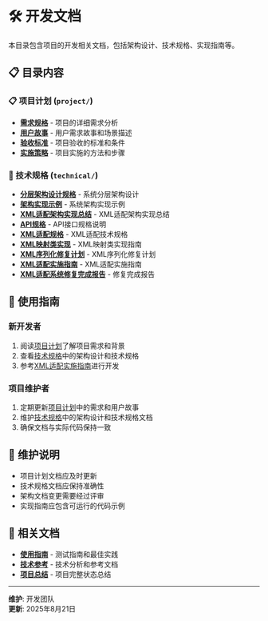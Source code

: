 # 🛠️ 开发文档

本目录包含项目的开发相关文档，包括架构设计、技术规格、实现指南等。

## 📋 目录内容

### 📋 项目计划 (`project/`)
- **[需求规格](project/requirements.md)** - 项目的详细需求分析
- **[用户故事](project/user-stories.md)** - 用户需求故事和场景描述
- **[验收标准](project/acceptance-criteria.md)** - 项目验收的标准和条件
- **[实施策略](project/implementation-strategy.md)** - 项目实施的方法和步骤

### 🔧 技术规格 (`technical/`)
- **[分层架构设计规格](technical/LAYERED_ARCHITECTURE_DESIGN_SPEC.md)** - 系统分层架构设计
- **[架构实现示例](technical/架构实现示例.md)** - 系统架构实现示例
- **[XML适配架构实现总结](technical/XML适配架构实现总结.md)** - XML适配架构实现总结
- **[API规格](technical/api-spec.md)** - API接口规格说明
- **[XML适配规格](technical/XML_Adaptation_Specifications.md)** - XML适配技术规格
- **[XML映射类实现](technical/XML_Mapping_Classes_Implementation.md)** - XML映射类实现指南
- **[XML序列化修复计划](technical/XML_Serialization_Fix_Plan.md)** - XML序列化修复计划
- **[XML适配实施指南](technical/xml-adaptation-implementation-guide.md)** - XML适配实施指南
- **[XML适配系统修复完成报告](technical/XML适配系统修复完成报告.md)** - 修复完成报告

## 🎯 使用指南

### 新开发者
1. 阅读[项目计划](project/)了解项目需求和背景
2. 查看[技术规格](technical/)中的架构设计和技术规格
3. 参考[XML适配实施指南](technical/xml-adaptation-implementation-guide.md)进行开发

### 项目维护者
1. 定期更新[项目计划](project/)中的需求和用户故事
2. 维护[技术规格](technical/)中的架构设计和技术规格文档
3. 确保文档与实际代码保持一致

## 📝 维护说明

- 项目计划文档应及时更新
- 技术规格文档应保持准确性
- 架构文档变更需要经过评审
- 实现指南应包含可运行的代码示例

## 🔗 相关文档

- **[使用指南](../guides/)** - 测试指南和最佳实践
- **[技术参考](../reference/)** - 技术分析和参考文档
- **[项目总结](../PROJECT_FINAL_SUMMARY.md)** - 项目完整状态总结

---
**维护**: 开发团队  
**更新**: 2025年8月21日